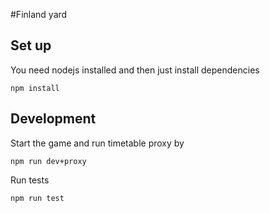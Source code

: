 #Finland yard

## Set up

You need nodejs installed and then just install dependencies

```
npm install
```

## Development

Start the game and run timetable proxy by

```
npm run dev+proxy
```

Run tests

```
npm run test
```
